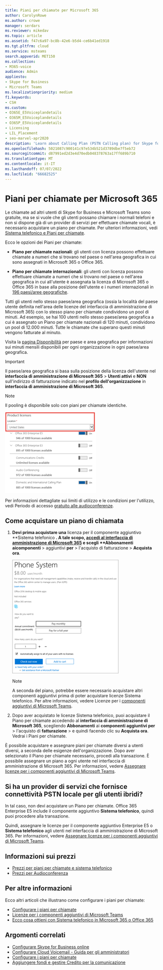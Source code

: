 ```yaml
---
title: Piani per chiamate per Microsoft 365
author: CarolynRowe
ms.author: crowe
manager: serdars
ms.reviewer: mikedav
ms.topic: article
ms.assetid: f47c6a97-bc8b-42e6-b5d4-ce6b41ed1918
ms.tgt.pltfrm: cloud
ms.service: msteams
search.appverid: MET150
ms.collection:
- M365-voice
audience: Admin
appliesto:
- Skype for Business
- Microsoft Teams
ms.localizationpriority: medium
f1.keywords:
- CSH
ms.custom:
- O365E_E5Voiceplandetails
- O365M_E5Voiceplandetails
- O365P_E5Voiceplandetails
- Licensing
- LIL_Placement
- seo-marvel-apr2020
description: 'Learn about Calling Plan (PSTN Calling plan) for Skype for business options and how to get licenses for your organization. '
ms.openlocfilehash: 5021087c900141c97e534b521d3789dbe7f5eb72
ms.sourcegitcommit: d87991ed2d3e4d70edb048378763a17ff689b710
ms.translationtype: MT
ms.contentlocale: it-IT
ms.lasthandoff: 07/07/2022
ms.locfileid: "66682525"
---
```

# <a name="calling-plans-for-microsoft-365"></a>Piani per chiamate per Microsoft 365

Le chiamate ad altri utenti di Skype for Business e Microsoft Teams sono gratuite, ma se si vuole che gli utenti possano chiamare i normali telefoni e non si dispone già di un provider di servizi per effettuare chiamate vocali, è necessario acquistare un piano per chiamate. Per ulteriori informazioni, vedi [Sistema telefonico e Piani per chiamate](calling-plan-landing-page.md).
  
Ecco le opzioni dei Piani per chiamate:
  
- **Piano per chiamate nazionali**: gli utenti con licenza possono effettuare chiamate a numeri che si trovano nel paese o nell'area geografica in cui sono assegnati in Microsoft 365 o Office 365.

- **Piano per chiamate internazionali**: gli utenti con licenza possono effettuare chiamate a numeri che si trovano nel paese o nell'area geografica in cui all'utente è assegnata la licenza di Microsoft 365 o Office 365 in base alla posizione dell'utente e i numeri internazionali in [196 paesi/aree geografiche](country-and-region-availability-for-audio-conferencing-and-calling-plans/users-can-make-outbound-calls-to-these-countries-and-regions.md).

Tutti gli utenti nello stesso paese/area geografica (ossia la località del paese utente definita nell'area delle licenze del interfaccia di amministrazione di Microsoft 365) con lo stesso piano per chiamate condividono un pool di minuti. Ad esempio, se hai 100 utenti nello stesso paese/area geografica a cui è assegnato un Piano per chiamate nazionali di 120 minuti, condividono un pool di 12.000 minuti. Tutte le chiamate che superano questi minuti vengono fatturate al minuto.

Visita la [pagina Disponibilità](country-and-region-availability-for-audio-conferencing-and-calling-plans/country-and-region-availability-for-audio-conferencing-and-calling-plans.md) per paese e area geografica per informazioni sui minuti mensili disponibili per ogni organizzazione in ogni paese/area geografica.
  
> [!IMPORTANT]
> Il paese/area geografica si basa sulla posizione della licenza dell'utente nel **interfaccia di amministrazione di Microsoft 365** >  **Utenti attivi** e **NON** sull'indirizzo di fatturazione indicato nel **profilo dell'organizzazione** in **interfaccia di amministrazione di Microsoft 365**. 

> [!NOTE]
> Il pooling è disponibile solo con piani per chiamate identiche.

![Screenshot della posizione della licenza dell'utente.](media/cc1e16d1-8a5e-43e0-99a3-dc991efdfbab.png)
  
Per informazioni dettagliate sui limiti di utilizzo e le condizioni per l'utilizzo, vedi Periodo di accesso [gratuito alle audioconferenze](complimentary-dial-out-period.md).
  
## <a name="how-to-buy-a-calling-plan"></a>Come acquistare un piano di chiamata

1. <strong>Devi prima acquistare una</strong> licenza per il componente aggiuntivo **Sistema telefonico <strong>. A tale scopo, [accedi al interfaccia di amministrazione di Microsoft 365](https://portal.office.com/adminportal/home?add=sub&amp;adminportal=1#/catalog) e scegli **Abbonamenti ai</strong>**componenti** >  aggiuntivi **per** >  l'acquisto di fatturazione  > **Acquista ora**.

    ![Schermata che mostra l'opzione per acquistare un piano per le chiamate vocali.](media/5893fca0-292c-4cdf-9b43-c507a8b44b74.png)
  
    > [!NOTE]
    > A seconda del piano, potrebbe essere necessario acquistare altri componenti aggiuntivi prima di poter acquistare licenze Sistema telefonico. Per altre informazioni, vedere Licenze per i [componenti aggiuntivi di Microsoft Teams](./teams-add-on-licensing/microsoft-teams-add-on-licensing.md).
  
2. Dopo aver acquistato le licenze Sistema telefonico, puoi acquistare il Piano per chiamate accedendo al **interfaccia di amministrazione di Microsoft 365**, scegliendo **Abbonamenti** ai **componenti aggiuntivi per** >  l'acquisto di **fatturazione** >  e quindi facendo clic su **Acquista ora**. Vedrai i Piani per chiamate.

È possibile acquistare e assegnare piani per chiamate diversi a utenti diversi, a seconda delle esigenze dell'organizzazione. Dopo aver selezionato il Piano per chiamate necessario, procedi alla transazione. È possibile assegnare un piano a ogni utente nel interfaccia di amministrazione di Microsoft 365. Per informazioni, vedere [Assegnare licenze per i componenti aggiuntivi di Microsoft Teams](./teams-add-on-licensing/microsoft-teams-add-on-licensing.md).
  
## <a name="do-you-have-a-service-provider-that-provides-on-premises-pstn-connectivity-for-hybrid-users"></a>Si ha un provider di servizi che fornisce connettività PSTN locale per gli utenti ibridi?

In tal caso, non devi acquistare un Piano per chiamate. Office 365 Enterprise E5 include il componente aggiuntivo **Sistema telefonico**, quindi puoi procedere alla transazione.
  
Quindi, assegnare le licenze per il componente aggiuntivo Enterprise E5 o **Sistema telefonico** agli utenti nel interfaccia di amministrazione di Microsoft 365. Per informazioni, vedere [Assegnare licenze per i componenti aggiuntivi di Microsoft Teams](./teams-add-on-licensing/microsoft-teams-add-on-licensing.md).
  
## <a name="pricing-information"></a>Informazioni sui prezzi

- [Prezzi per piani per chiamate e sistema telefonico](https://www.microsoft.com/microsoft-365/microsoft-teams/voice-calling)
- [Prezzi per Audioconferenza](https://www.microsoft.com/microsoft-365/microsoft-teams/online-meetings)

## <a name="for-more-information"></a>Per altre informazioni

Ecco altri articoli che illustrano come configurare i piani per chiamate:
  
- [Configurare i piani per chiamate](set-up-calling-plans.md)
- [Licenze per i componenti aggiuntivi di Microsoft Teams](./teams-add-on-licensing/microsoft-teams-add-on-licensing.md)
- [Ecco cosa ottieni con Sistema telefonico in Microsoft 365 o Office 365](./here-s-what-you-get-with-phone-system.md)

## <a name="related-topics"></a>Argomenti correlati

- [Configurare Skype for Business online](/SkypeForBusiness/set-up-skype-for-business-online/set-up-skype-for-business-online)
- [Configurare Cloud Voicemail - Guida per gli amministratori](set-up-phone-system-voicemail.md)
- [Configurare i piani per chiamate](set-up-calling-plans.md)
- [Aggiungere fondi e gestire Credito per la comunicazione](add-funds-and-manage-communications-credits.md)
